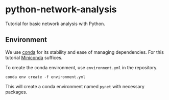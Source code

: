 # python-network-analysis
Tutorial for basic network analysis with Python.

## Environment
We use [conda](https://conda.io/projects/conda/en/latest/index.html) for its stability and ease of managing dependencies. 
For this tutorial [Miniconda](https://docs.conda.io/projects/miniconda/en/latest/) suffices.

To create the conda environment, use `environment.yml` in the repository.
```
conda env create -f environment.yml
```

This will create a conda environment named `pynet` with necessary packages.
